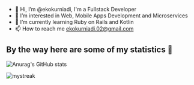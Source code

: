 - 👋 Hi, I’m @ekokurniadi, I'm a Fullstack Developer
- 👀 I’m interested in Web, Mobile Apps Development and Microservices
- 🌱 I’m currently learning Ruby on Rails and Kotlin
- 📫 How to reach me ekokurniadi.02@gmail.com


## By the way here are some of my statistics 🚀
![Anurag's GitHub stats](https://github-readme-stats.vercel.app/api?username=ekokurniadi&show_icons=true&theme=tokyonight)

<img src="https://github-readme-streak-stats.herokuapp.com/?user=ekokurniadi&theme=tokyonight" alt="mystreak"/>


